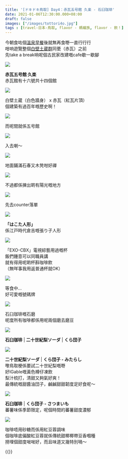 ```yaml
---
title: '[ドキドキ鳥取] Day4：赤瓦五号館 久楽 - 石臼珈琲'
date: 2021-01-06T12:30:00.000+08:00
draft: false
images: ["/images/tottori4o.jpg"]
tags : [travel-日本-鳥取, flavor - 螞蟻族, flavor - 飲！]
---
```


今朝食咗個[溫泉早餐](https://hidie.net/tottori4d/)後就無再食嘢一直行行行  
咁响遊覽整個[白壁土蔵群](https://hidie.net/tottori4n/)同甍（赤瓦）之前  
先take a break响呢個古民家改建嘅cafe歇一歇腳  

![](/images/tottori4o1.jpg)

**赤瓦五号館 久楽**  
赤瓦館有十六號共十四個館  

![](/images/tottori4o13.jpg)

白壁土蔵（白色牆身） x 赤瓦（紅瓦片頂）  
個建築有過百年嘅歷史啊！  

![](/images/tottori4o14.jpg)

而呢間就係五号館

![](/images/tottori4o2.jpg)

入去喇～  

![](/images/tottori4o3.jpg)

地面鋪滿石春又木凳咁好禪

![](/images/tottori4o4.jpg)

不過都係揀出啲有陽光嘅地方  

![](/images/tottori4o5.jpg)

先去counter落單

![](/images/tottori4o6.jpg)

**「はこた人形」**  
係江戸時代倉吉嘅張り子人形  

![](/images/tottori4o7.jpg)

「EXO-CBX」電視綜藝用過嘅杯  
飯們鍾意可以同職員講  
就有得用呢啲杯斟咖啡飲  
（無咩事我用返普通杯就OK）  

![](/images/tottori4o8.jpg)

等食中...  
好可愛嘅號碼牌  

![](/images/tottori4o9.jpg)

石臼珈琲嘅石磨  
呢度所有咖啡都係用呢兩個磨去磨豆  

![](/images/tottori4o.jpg)

**石臼珈琲** | **二十世紀梨ソーダ** | **くら団子**

![](/images/tottori4o10.jpg)

**二十世紀梨ソーダ** | **くら団子 - みたらし**  
嚟鳥取梗係要試二十世紀梨嘅嘢  
好IGable嘅黃色樽仔凍飲  
梨汁梳打，清甜又夠氣好爽！  
最傳統嘅甜醬油団子，鹹鹹甜甜韌度足好食呢～  

![](/images/tottori4o11.jpg)

**石臼珈琲** | **くら団子 - さつまいも**  
蕃薯味係季節限定，呢個時間的蕃薯甜度濃郁  

![](/images/tottori4o12.jpg)

咖啡唔用砂糖而係用紅豆蓉調味  
個咖啡底偏酸紅豆蓉就係傳統甜椰椰帶豆香嗰種  
撈埋個甜度啱啱好，而且味道又幾特別喎～  
  
  
{{<tottori>}}  
